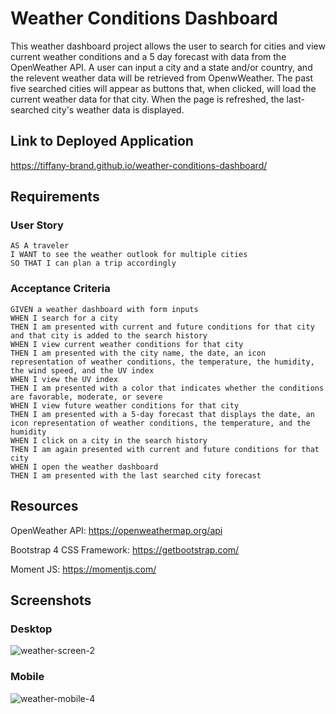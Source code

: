 # Weather Conditions Dashboard
This weather dashboard project allows the user to search for cities and view current weather conditions and a 5 day forecast with data from the OpenWeather API. A user can input a city and a state and/or country, and the relevent weather data will be retrieved from OpenwWeather. The past five searched cities will appear as buttons that, when clicked, will load the current weather data for that city. When the page is refreshed, the last-searched city's weather data is displayed.

## Link to Deployed Application

https://tiffany-brand.github.io/weather-conditions-dashboard/

## Requirements

### User Story

```
AS A traveler
I WANT to see the weather outlook for multiple cities
SO THAT I can plan a trip accordingly
```

### Acceptance Criteria

```
GIVEN a weather dashboard with form inputs
WHEN I search for a city
THEN I am presented with current and future conditions for that city and that city is added to the search history
WHEN I view current weather conditions for that city
THEN I am presented with the city name, the date, an icon representation of weather conditions, the temperature, the humidity, the wind speed, and the UV index
WHEN I view the UV index
THEN I am presented with a color that indicates whether the conditions are favorable, moderate, or severe
WHEN I view future weather conditions for that city
THEN I am presented with a 5-day forecast that displays the date, an icon representation of weather conditions, the temperature, and the humidity
WHEN I click on a city in the search history
THEN I am again presented with current and future conditions for that city
WHEN I open the weather dashboard
THEN I am presented with the last searched city forecast
```

## Resources

OpenWeather API: https://openweathermap.org/api 

Bootstrap 4 CSS Framework: https://getbootstrap.com/

Moment JS: https://momentjs.com/ 

## Screenshots

### Desktop

![weather-screen-2](https://user-images.githubusercontent.com/16748389/89361446-4d184d00-d699-11ea-8683-0fd1b8395323.JPG)


### Mobile

![weather-mobile-4](https://user-images.githubusercontent.com/16748389/89361451-50133d80-d699-11ea-8d5a-3d8b42d728eb.JPG)

